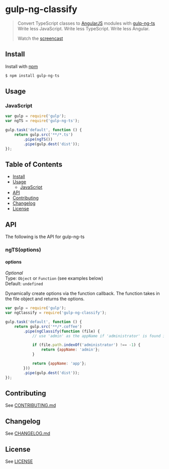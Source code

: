 # gulp-ng-classify
> Convert TypeScript classes to [AngularJS](http://angularjs.org/) modules with [gulp-ng-ts](https://github.com/MattDuffield/gulp-ng-ts)  
> Write less JavaScript.  Write less TypeScript.  Write less Angular.
>
> Watch the [screencast](https://www.youtube.com/watch?v=28gUTu9vnB4)


## Install
Install with [npm](https://npmjs.org/package/gulp-ng-ts)
```bash
$ npm install gulp-ng-ts
```


## Usage


### JavaScript


```javascript
var gulp = require('gulp');
var ngTS = require('gulp-ng-ts');

gulp.task('default', function () {
	return gulp.src('**/*.ts')
		.pipe(ngTS())
		.pipe(gulp.dest('dist'));
});
```


## Table of Contents
* [Install](#install)
* [Usage](#usage)
	- [JavaScript](#javascript)
* [API](#api)
* [Contributing](#contributing)
* [Changelog](#changelog)
* [License](#license)


## API
The following is the API for gulp-ng-ts


### ngTS(options)


#### options
*Optional*  
Type: `Object` or `Function` (see examples below)  
Default:  `undefined`  

Dynamically create options via the function callback.
The function takes in the file object and returns the options.

```javascript
var gulp = require('gulp');
var ngClassify = require('gulp-ng-classify');

gulp.task('default', function () {
	return gulp.src('**/*.coffee')
		.pipe(ngClassify(function (file) {
			// use 'admin' as the appName if 'administrator' is found in the file path

			if (file.path.indexOf('administrator') !== -1) {
				return {appName: 'admin'};
			}

			return {appName: 'app'};
		}))
		.pipe(gulp.dest('dist'));
});
```


## Contributing
See [CONTRIBUTING.md](CONTRIBUTING.md)


## Changelog
See [CHANGELOG.md](CHANGELOG.md)


## License
See [LICENSE](LICENSE)

